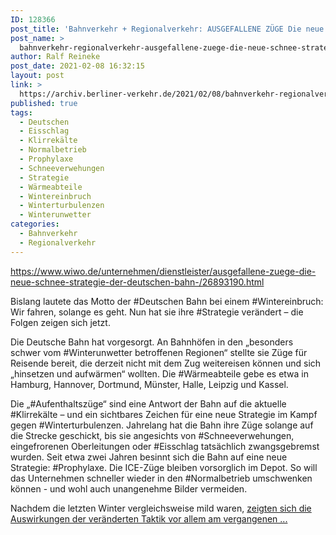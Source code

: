 ```yaml
---
ID: 128366
post_title: 'Bahnverkehr + Regionalverkehr: AUSGEFALLENE ZÜGE Die neue Schnee-Strategie der Deutschen Bahn, aus Wirtschaftswoche'
post_name: >
  bahnverkehr-regionalverkehr-ausgefallene-zuege-die-neue-schnee-strategie-der-deutschen-bahn-aus-wirtschaftswoche
author: Ralf Reineke
post_date: 2021-02-08 16:32:15
layout: post
link: >
  https://archiv.berliner-verkehr.de/2021/02/08/bahnverkehr-regionalverkehr-ausgefallene-zuege-die-neue-schnee-strategie-der-deutschen-bahn-aus-wirtschaftswoche/
published: true
tags:
  - Deutschen
  - Eisschlag
  - Klirrekälte
  - Normalbetrieb
  - Prophylaxe
  - Schneeverwehungen
  - Strategie
  - Wärmeabteile
  - Wintereinbruch
  - Winterturbulenzen
  - Winterunwetter
categories:
  - Bahnverkehr
  - Regionalverkehr
---
```

https://www.wiwo.de/unternehmen/dienstleister/ausgefallene-zuege-die-neue-schnee-strategie-der-deutschen-bahn-/26893190.html

Bislang lautete das Motto der #Deutschen Bahn bei einem #Wintereinbruch: Wir fahren, solange es geht. Nun hat sie ihre #Strategie verändert – die Folgen zeigen sich jetzt.

Die Deutsche Bahn hat vorgesorgt. An Bahnhöfen in den „besonders schwer vom #Winterunwetter betroffenen Regionen“ stellte sie Züge für Reisende bereit, die derzeit nicht mit dem Zug weitereisen können und sich „hinsetzen und aufwärmen“ wollten. Die #Wärmeabteile gebe es etwa in Hamburg, Hannover, Dortmund, Münster, Halle, Leipzig und Kassel.

Die „#Aufenthaltszüge“ sind eine Antwort der Bahn auf die aktuelle #Klirrekälte – und ein sichtbares Zeichen für eine neue Strategie im Kampf gegen #Winterturbulenzen. Jahrelang hat die Bahn ihre Züge solange auf die Strecke geschickt, bis sie angesichts von #Schneeverwehungen, eingefrorenen Oberleitungen oder #Eisschlag tatsächlich zwangsgebremst wurden. Seit etwa zwei Jahren besinnt sich die Bahn auf eine neue Strategie: #Prophylaxe. Die ICE-Züge bleiben vorsorglich im Depot. So will das Unternehmen schneller wieder in den #Normalbetrieb umschwenken können - und wohl auch unangenehme Bilder vermeiden.

Nachdem die letzten Winter vergleichsweise mild waren, <a href="https://www.wiwo.de/unternehmen/dienstleister/ausgefallene-zuege-die-neue-schnee-strategie-der-deutschen-bahn-/26893190.html">zeigten sich die Auswirkungen der veränderten Taktik vor allem am vergangenen ...</a>